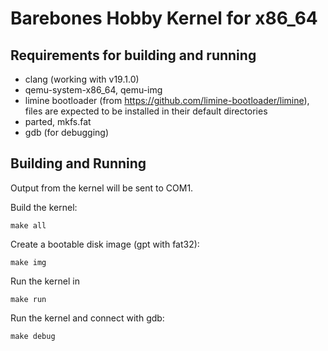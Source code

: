 # Barebones Hobby Kernel for x86_64
## Requirements for building and running
- clang (working with v19.1.0)
- qemu-system-x86_64, qemu-img
- limine bootloader (from https://github.com/limine-bootloader/limine), files are expected to be installed in their default directories
- parted, mkfs.fat
- gdb (for debugging)

## Building and Running
Output from the kernel will be sent to COM1.

Build the kernel:

    make all
Create a bootable disk image (gpt with fat32):

    make img
Run the kernel in 

    make run
Run the kernel and connect with gdb:

    make debug
